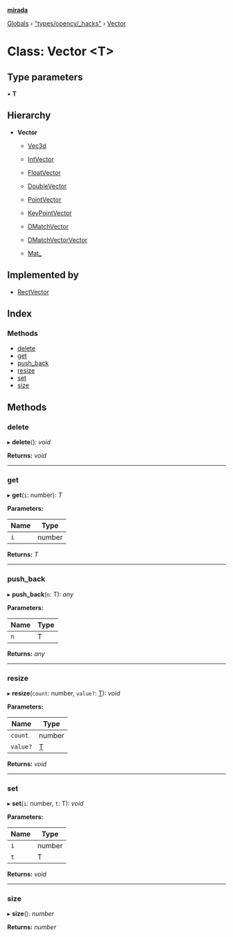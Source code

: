 **[mirada](../README.md)**

[Globals](../README.md) › ["types/opencv/_hacks"](../modules/_types_opencv__hacks_.md) › [Vector](_types_opencv__hacks_.vector.md)

# Class: Vector <**T**>

## Type parameters

▪ **T**

## Hierarchy

* **Vector**

  * [Vec3d](_types_opencv__hacks_.vec3d.md)

  * [IntVector](_types_opencv__hacks_.intvector.md)

  * [FloatVector](_types_opencv__hacks_.floatvector.md)

  * [DoubleVector](_types_opencv__hacks_.doublevector.md)

  * [PointVector](_types_opencv__hacks_.pointvector.md)

  * [KeyPointVector](_types_opencv__hacks_.keypointvector.md)

  * [DMatchVector](_types_opencv__hacks_.dmatchvector.md)

  * [DMatchVectorVector](_types_opencv__hacks_.dmatchvectorvector.md)

  * [Mat_](_types_opencv__hacks_.mat_.md)

## Implemented by

* [RectVector](_types_opencv__hacks_.rectvector.md)

## Index

### Methods

* [delete](_types_opencv__hacks_.vector.md#delete)
* [get](_types_opencv__hacks_.vector.md#get)
* [push_back](_types_opencv__hacks_.vector.md#push_back)
* [resize](_types_opencv__hacks_.vector.md#resize)
* [set](_types_opencv__hacks_.vector.md#set)
* [size](_types_opencv__hacks_.vector.md#size)

## Methods

###  delete

▸ **delete**(): *void*

**Returns:** *void*

___

###  get

▸ **get**(`i`: number): *T*

**Parameters:**

Name | Type |
------ | ------ |
`i` | number |

**Returns:** *T*

___

###  push_back

▸ **push_back**(`n`: T): *any*

**Parameters:**

Name | Type |
------ | ------ |
`n` | T |

**Returns:** *any*

___

###  resize

▸ **resize**(`count`: number, `value?`: [T]()): *void*

**Parameters:**

Name | Type |
------ | ------ |
`count` | number |
`value?` | [T]() |

**Returns:** *void*

___

###  set

▸ **set**(`i`: number, `t`: T): *void*

**Parameters:**

Name | Type |
------ | ------ |
`i` | number |
`t` | T |

**Returns:** *void*

___

###  size

▸ **size**(): *number*

**Returns:** *number*